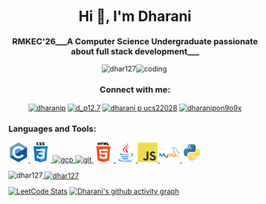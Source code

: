 <h1 align="center">Hi 👋, I'm Dharani</h1>
<h3 align="center"> RMKEC'26___A Computer Science Undergraduate passionate about full stack development___</h3>
<img align="right" alt="coding" width="250" src="https://user-images.githubusercontent.com/74038190/241765453-85cb9521-97c0-4a65-9358-7db8099fac7f.gif">
<p align="right"> <img src="https://komarev.com/ghpvc/?username=dhar127&label=Profile%20views&color=0e75b6&style=flat" alt="dhar127" /> </p>

<h3 align="center">Connect with me:</h3>
<p align="center">
<a href="https://www.linkedin.com/in/dharani-p-57327b259/" target="blank"><img align="center" src="https://raw.githubusercontent.com/rahuldkjain/github-profile-readme-generator/master/src/images/icons/Social/linked-in-alt.svg" alt="dharanip" height="30" width="40" /></a>
<a href="https://instagram.com/d_p12.7" target="blank"><img align="center" src="https://raw.githubusercontent.com/rahuldkjain/github-profile-readme-generator/master/src/images/icons/Social/instagram.svg" alt="d_p12.7" height="30" width="40" /></a>
<a href="https://www.hackerrank.com/dhar22028_cs" target="blank"><img align="center" src="https://raw.githubusercontent.com/rahuldkjain/github-profile-readme-generator/master/src/images/icons/Social/hackerrank.svg" alt="dharani p ucs22028" height="30" width="40" /></a>
<a href="https://auth.geeksforgeeks.org/user/dharanipon9o9x" target="blank"><img align="center" src="https://raw.githubusercontent.com/rahuldkjain/github-profile-readme-generator/master/src/images/icons/Social/geeks-for-geeks.svg" alt="dharanipon9o9x" height="30" width="40" /></a>
</p>

<h3 align="left">Languages and Tools:</h3>
<p align="left"> <a href="https://www.cprogramming.com/" target="_blank" rel="noreferrer"> <img src="https://raw.githubusercontent.com/devicons/devicon/master/icons/c/c-original.svg" alt="c" width="40" height="40"/> </a> <a href="https://www.w3schools.com/css/" target="_blank" rel="noreferrer"> <img src="https://raw.githubusercontent.com/devicons/devicon/master/icons/css3/css3-original-wordmark.svg" alt="css3" width="40" height="40"/> </a>  <a href="https://cloud.google.com" target="_blank" rel="noreferrer"> <img src="https://www.vectorlogo.zone/logos/google_cloud/google_cloud-icon.svg" alt="gcp" width="40" height="40"/> </a> <a href="https://git-scm.com/" target="_blank" rel="noreferrer"> <img src="https://www.vectorlogo.zone/logos/git-scm/git-scm-icon.svg" alt="git" width="40" height="40"/> </a> <a href="https://www.w3.org/html/" target="_blank" rel="noreferrer"> <img src="https://raw.githubusercontent.com/devicons/devicon/master/icons/html5/html5-original-wordmark.svg" alt="html5" width="40" height="40"/> </a> <a href="https://www.java.com" target="_blank" rel="noreferrer"> <img src="https://raw.githubusercontent.com/devicons/devicon/master/icons/java/java-original.svg" alt="java" width="40" height="40"/> </a> <a href="https://developer.mozilla.org/en-US/docs/Web/JavaScript" target="_blank" rel="noreferrer"> <img src="https://raw.githubusercontent.com/devicons/devicon/master/icons/javascript/javascript-original.svg" alt="javascript" width="40" height="40"/> </a> <a href="https://www.mysql.com/" target="_blank" rel="noreferrer"> <img src="https://raw.githubusercontent.com/devicons/devicon/master/icons/mysql/mysql-original-wordmark.svg" alt="mysql" width="40" height="40"/> </a> <a href="https://nodejs.org" target="_blank" rel="noreferrer">  <a href="https://www.python.org" target="_blank" rel="noreferrer"> <img src="https://raw.githubusercontent.com/devicons/devicon/master/icons/python/python-original.svg" alt="python" width="40" height="40"/> </p>

<p><img align="left" src="https://github-readme-stats.vercel.app/api/top-langs?username=dhar127&show_icons=true&locale=en&layout=compact" alt="dhar127" /></p>

<p>&nbsp;<img align="center" src="https://github-readme-stats.vercel.app/api?username=dhar127&show_icons=true&locale=en" alt="dhar127" /></p>


[![LeetCode Stats](https://leetcard.jacoblin.cool/dharani_1207?theme=dark&font=Fauna%20One&ext=heatmap)](https://leetcode.com/dharani_1207/)
[![Dharani's github activity graph](https://github-readme-activity-graph.vercel.app/graph?username=dhar127&bg_color=121212&color=f5eff5&line=dae90c&point=f1e9e9&area=true&hide_border=true)](https://github.com/ashutosh00710/github-readme-activity-graph)
